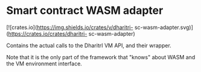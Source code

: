 # Smart contract WASM adapter

[![crates.io](https://img.shields.io/crates/v/dharitri-
sc-wasm-adapter.svg)](https://crates.io/crates/dharitri-
sc-wasm-adapter)

Contains the actual calls to the DharitrI VM API, and their wrapper.

Note that it is the only part of the framework that "knows" about WASM and the VM environment interface.
